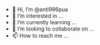 - 👋 Hi, I’m @anti996pua
- 👀 I’m interested in ...
- 🌱 I’m currently learning ...
- 💞️ I’m looking to collaborate on ...
- 📫 How to reach me ...

<!---
anti996pua/anti996pua is a ✨ special ✨ repository because its `README.md` (this file) appears on your GitHub profile.
You can click the Preview link to take a look at your changes.
--->

